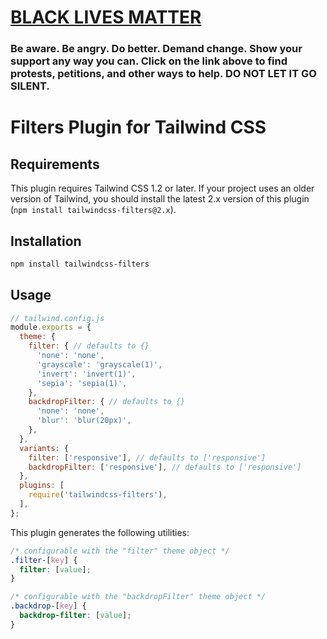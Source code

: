# [BLACK LIVES MATTER](https://blacklivesmatters.carrd.co)

### Be aware. Be angry. Do better. Demand change. Show your support any way you can. Click on the link above to find protests, petitions, and other ways to help. DO NOT LET IT GO SILENT.

# Filters Plugin for Tailwind CSS

## Requirements

This plugin requires Tailwind CSS 1.2 or later. If your project uses an older version of Tailwind, you should install the latest 2.x version of this plugin (`npm install tailwindcss-filters@2.x`).

## Installation

```bash
npm install tailwindcss-filters
```

## Usage

```js
// tailwind.config.js
module.exports = {
  theme: {
    filter: { // defaults to {}
      'none': 'none',
      'grayscale': 'grayscale(1)',
      'invert': 'invert(1)',
      'sepia': 'sepia(1)',
    },
    backdropFilter: { // defaults to {}
      'none': 'none',
      'blur': 'blur(20px)',
    },
  },
  variants: {
    filter: ['responsive'], // defaults to ['responsive']
    backdropFilter: ['responsive'], // defaults to ['responsive']
  },
  plugins: [
    require('tailwindcss-filters'),
  ],
};
```

This plugin generates the following utilities:

```css
/* configurable with the "filter" theme object */
.filter-[key] {
  filter: [value];
}

/* configurable with the "backdropFilter" theme object */
.backdrop-[key] {
  backdrop-filter: [value];
}
```
